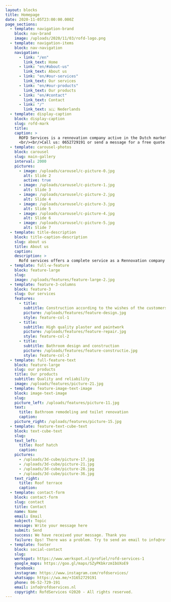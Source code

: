 ```yaml
---
layout: blocks
title: Homepage
date: 2020-11-05T23:00:00.000Z
page_sections:
  - template: navigation-brand
    block: nav-brand
    image: /uploads/2020/11/03/rofd-logo.png
  - template: navigation-items
    block: nav-navigation
    navigation:
      - link: "/en"
        link_text: Home
      - link: "en/#about-us"
        link_text: About us
      - link: "en/#our-services"
        link_text: Our services
      - link: "en/#our-products"
        link_text: Our products
      - link: "en/#contact"
        link_text: Contact
      - link: "/"
        link_text: 🇳🇱 Nederlands
  - template: display-caption
    block: display-caption
    slug: rofd-mark
    title:
    caption: >
      ROFD Services is a rennovation company active in the Dutch market since 2010. Located in Amstelveen, we deliver custom work in Amsterdam and surrounding. We do renovation and maintenance outside and inside the house. Our enthusiastic and professional team gives a lot of importance to quality and details. Our prices are in line with the market, and we make our quotations after a personal visit and interview with the client.
      <br/><br/>Call us: 0652729191 or send a message for a free quote.
  - template: carousel-photos
    block: carousel
    slug: main-gallery
    interval: 2000
    pictures:
      - image: /uploads/carousel/c-picture-0.jpg
        alt: Slide 2
        active: true
      - image: /uploads/carousel/c-picture-1.jpg
        alt: Slide 3
      - image: /uploads/carousel/c-picture-2.jpg
        alt: Slide 4
      - image: /uploads/carousel/c-picture-3.jpg
        alt: Slide 5
      - image: /uploads/carousel/c-picture-4.jpg
        alt: Slide 6
      - image: /uploads/carousel/c-picture-5.jpg
        alt: Slide 7
  - template: title-description
    block: title-caption-description
    slug: about us
    title: About us
    caption:
    description: >
      Rofd services offers a complete service as a Rennovation company with the aim of restructuring and improving residential and commercial structures according to the needs and requirements of clients. Our team is ready to make any improvements necessary to your environment.
  - template: full-w-feature
    block: feature-large
    slug:
    image: /uploads/features/feature-large-2.jpg
  - template: feature-3-columns
    block: feature-3
    slug: Our services
    features:
      - title:
        subtitle: Construction according to the wishes of the customers
        picture: /uploads/features/feature-design.jpg
        style: feature-col-1
      - title:
        subtitle: High quality plaster and paintwork
        picture: /uploads/features/feature-repair.jpg
        style: feature-col-2
      - title:
        subtitle: Bathroom design and construction
        picture: /uploads/features/feature-constructie.jpg
        style: feature-col-3
  - template: full-feature-text
    block: feature-large
    slug: our products
    title: Our products
    subtitle: Quality and reliability
    image: /uploads/features/picture-21.jpg
  - template: feature-image-text-image
    block: image-text-image
    slug:
    picture_left: /uploads/features/picture-11.jpg
    text:
      title: Bathroom remodeling and toilet renovation
      caption:
    picture_right: /uploads/features/picture-15.jpg
  - template: feature-text-cube-text
    block: text-cube-text
    slug:
    text_left:
      title: Roof hatch
      caption:
    pictures:
      - /uploads/3d-cube/picture-17.jpg
      - /uploads/3d-cube/picture-21.jpg
      - /uploads/3d-cube/picture-28.jpg
      - /uploads/3d-cube/picture-36.jpg
    text_right:
      title: Roof terrace
      caption:
  - template: contact-form
    block: contact-form
    slug: contact
    title: Contact
    name: Name
    email: Email
    subject: Topic
    message: Write your message here
    submit: Send
    success: We have received your message. Thank you
    failure: Ops! There was a problem. Try to send an email to info@rofdservices.nl
  - template: footer
    block: social-contact
    slug:
    werkspot: https://www.werkspot.nl/profiel/rofd-services-1
    google_maps: https://goo.gl/maps/SZyPKbkrzm1bUXoE9
    facebook:
    instagram: https://www.instagram.com/rofdservices/
    whatsapp: https://wa.me/+31652729191
    phone: 06-52-729-191
    email: info@rofdservices.nl
    copyright: RofdServices ©2020 - All rights reserved.
---
```

